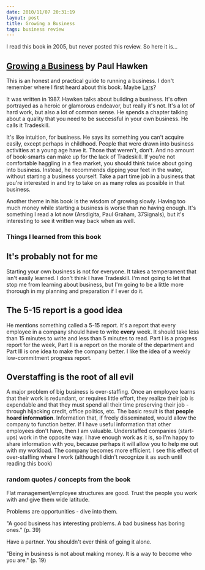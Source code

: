 ```yaml
---
date: 2010/11/07 20:31:19
layout: post
title: Growing a Business
tags: business review
---
```


I read this book in 2005, but never posted this review. So here it
is...

## <a href="http://www.amazon.com/gp/product/0671671642?ie=UTF8&tag=vinodkurupshomep&linkCode=as2&camp=1789&creative=390957&creativeASIN=0671671642">Growing a Business</a> by Paul Hawken

This is an honest and practical guide to running a business. I don't
remember where I first heard about this book. Maybe [Lars](http://pinds.com)?

It was written in 1987. Hawken talks about building a business. It's
often portrayed as a heroic or glamorous endeavor, but really it's
not. It's a lot of hard work, but also a lot of common sense. He spends a
chapter talking about a quality that you need to be successful in your own
business. He calls it Tradeskill.

It's like intuition, for business. He says its something you can't acquire
easily, except perhaps in childhood. People that were drawn into business
activities at a young age have it. Those that weren't, don't. And no amount
of book-smarts can make up for the lack of Tradeskill. If you're not
comfortable haggling in a flea market, you should think twice about going
into business. Instead, he recommends dipping your feet in the water,
without starting a business yourself. Take a part time job in a business
that you're interested in and try to take on as many roles as possible in
that business.

Another theme in his book is the wisdom of growing slowly. Having too much
money while starting a business is worse than no having enough. It's
something I read a lot now (Arsdigita, Paul Graham, 37Signals), but it's
interesting to see it written way back when as well.

### Things I learned from this book

## It's probably not for me

Starting your own business is not for everyone. It takes a temperament that
isn't easily learned. I don't think I have Tradeskill. I'm not going to let
that stop me from learning about business, but I'm going to be a little
more thorough in my planning and preparation if I ever do it.

## The 5-15 report is a good idea

He mentions something called a 5-15 report. it's a report that every
employee in a company should have to write **every** week. It should take
less than 15 minutes to write and less than 5 minutes to read. Part I is a
progress report for the week, Part II is a report on the morale of the
department and Part III is one idea to make the company better. I like the
idea of a weekly low-commitment progress report.

## Overstaffing is the root of all evil

A major problem of big business is over-staffing. Once an employee
learns that their work is redundant, or requires little effort, they
realize their job is expendable and that they must spend all their
time preserving their job - through hijacking credit, office politics,
etc. The basic result is that **people hoard information**. Information
that, if freely disseminated, would allow the company to function
better. If I have useful information that other employees don't have,
then I am valuable. Understaffed companies (start-ups) work in the
opposite way. I have enough work as it is, so I'm happy to share
information with you, because perhaps it will allow you to help me out
with my workload. The company becomes more efficient. I see this
effect of over-staffing where I work (although I didn't recognize it
as such until reading this book)

### random quotes / concepts from the book
 
Flat management/employee structures are good. Trust the people you work with and
give them wide latitude.

Problems are opportunities - dive into them.

"A good business has interesting problems. A bad business has boring ones." (p. 39) 

Have a partner. You shouldn't ever think of going it alone.

"Being in business is not about making money. It is a way to become who you are." (p. 19)

